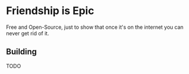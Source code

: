 # Friendship is Epic

Free and Open-Source, just to show that once it's on the internet you can never get rid of it.

## Building

TODO
